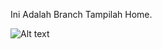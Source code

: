 Ini Adalah Branch Tampilah Home.

![Alt text](https://github.com/elcoputra/DW16STN7O_dumbflix/blob/1.home-Material-Ui-Version/Screenshot_20200604_231956.png "Optional title")
